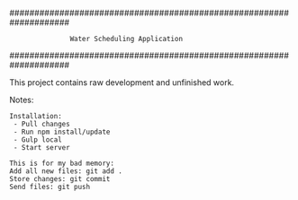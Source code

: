 ####################################################################

                   Water Scheduling Application

####################################################################

This project contains raw development and unfinished work. 

Notes:
~~~~~~~~~~~~~~~~~~~~~~~~~~~~~~~~~~~~~~~~~~~~~~~~~~~~~~~~~~~~~~~~~~~~
Installation:
 - Pull changes
 - Run npm install/update
 - Gulp local
 - Start server

This is for my bad memory:
Add all new files: git add .
Store changes: git commit
Send files: git push

